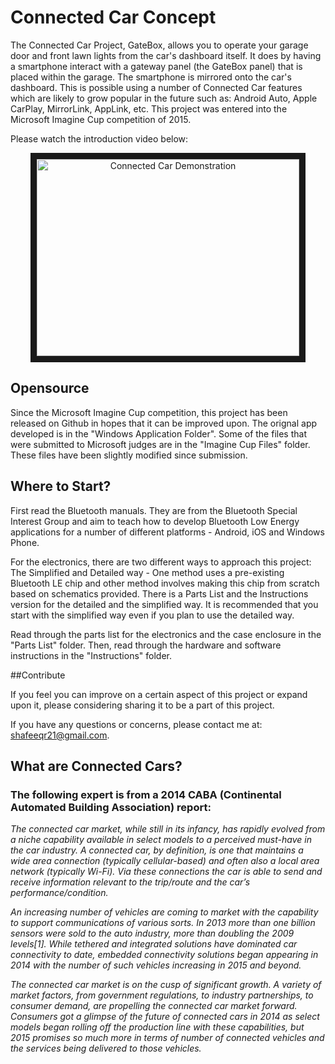 # Connected Car Concept

The Connected Car Project, GateBox, allows you to operate your garage door and front lawn lights from the car's dashboard itself. It does by having a smartphone interact with a gateway panel (the GateBox panel) that is placed within the garage. The smartphone is mirrored onto the car's dashboard. This is possible using a number of Connected Car features which are likely to grow popular in the future such as: Android Auto, Apple CarPlay, MirrorLink, AppLink, etc. This project was entered into the Microsoft Imagine Cup competition of 2015.

Please watch the introduction video below:

<div style="text-align: center">
<a href="http://www.youtube.com/watch?feature=player_embedded&v=YNrUQAdRSC8
" target="_blank"><img src="http://img.youtube.com/vi/YNrUQAdRSC8/0.jpg" 
alt="Connected Car Demonstration" width="420" height="315" border="10" /></a>
</div>

## Opensource
Since the Microsoft Imagine Cup competition, this project has been released on Github in hopes that it can be improved upon. The orignal app developed is in the "Windows Application Folder". Some of the files that were submitted to Microsoft judges are in the "Imagine Cup Files" folder. These files have been slightly modified since submission. 

## Where to Start?
First read the Bluetooth manuals. They are from the Bluetooth Special Interest Group and aim to teach how to develop Bluetooth Low Energy applications for a number of different platforms  - Android, iOS and Windows Phone.

For the electronics, there are two different ways to approach this project: The Simplified and Detailed way - One method uses a pre-existing Bluetooth LE chip and other method involves making this chip from scratch based on schematics provided. There is a Parts List and the Instructions version for the detailed and the simplified way. It is recommended that you start with the simplified way even if you plan to use the detailed way.

Read through the parts list for the electronics and the case enclosure in the "Parts List" folder. Then, read through the hardware and software instructions in the "Instructions" folder.

##Contribute

If you feel you can improve on a certain aspect of this project or expand upon it, please considering sharing it to be a part of this project.

If you have any questions or concerns, please contact me at: shafeeqr21@gmail.com.

## What are Connected Cars?

### The following expert is from a 2014 CABA (Continental Automated Building Association) report:

*The connected car market, while still in its infancy, has rapidly evolved from a niche capability available in select models to a perceived must-have in the car industry. A connected car, by definition, is one that maintains a wide area connection (typically cellular-based) and often also a local area network (typically Wi-Fi). Via these connections the car is able to send and receive information relevant to the trip/route and the car’s performance/condition.*

*An increasing number of vehicles are coming to market with the capability to support communications of various sorts. In 2013 more than one billion sensors were sold to the auto industry, more than doubling the 2009 levels[1]. While tethered and integrated solutions have dominated car connectivity to date, embedded connectivity solutions began appearing in 2014 with the number of such vehicles increasing in 2015 and beyond.*

*The connected car market is on the cusp of significant growth. A variety of market factors, from government regulations, to industry partnerships, to consumer demand, are propelling the connected car market forward. Consumers got a glimpse of the future of connected cars in 2014 as select models began rolling off the production line with these capabilities, but 2015 promises so much more in terms of number of connected vehicles and the services being delivered to those vehicles.* 

## 
